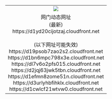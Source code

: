 ﻿<table>
  <tr></tr>
  <tr><td colspan=2 align=center><img src="https://d1yd20cijotzaj.cloudfront.net/Up/oGate.jpg" /></td></tr>
  <tr><td colspan=2 align=center>网门动态网址<br/>(最新)
<br>https://d1yd20cijotzaj.cloudfront.net
<br/><br/>(以下网址可能失效)
<br>https://d19psob7zao2s2.cloudfront.net
<br>https://d1bn6mpc798x3e.cloudfront.net
<br>https://dl7v6o2pfs015.cloudfront.net
<br>https://d2jqj63jwk5tbn.cloudfront.net
<br>https://d1efmn8zome51n.cloudfront.net
<br>https://d3urlyhbfihklx.cloudfront.net
<br>https://d1cwlcf21wtvw0.cloudfront.net
    </td>
  </tr>
</table>
